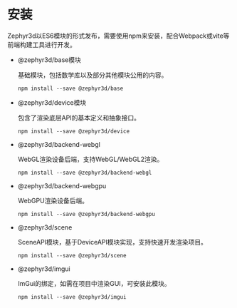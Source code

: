 # 安装

Zephyr3d以ES6模块的形式发布，需要使用npm来安装，配合Webpack或vite等前端构建工具进行开发。

- @zephyr3d/base模块

  基础模块，包括数学库以及部分其他模块公用的内容。

  ```npm install --save @zephyr3d/base```

- @zephyr3d/device模块

  包含了渲染底层API的基本定义和抽象接口。

  ```npm install --save @zephyr3d/device```

- @zephyr3d/backend-webgl

  WebGL渲染设备后端，支持WebGL/WebGL2渲染。

  ```npm install --save @zephyr3d/backend-webgl```

- @zephyr3d/backend-webgpu

  WebGPU渲染设备后端。

  ```npm install --save @zephyr3d/backend-webgpu```

- @zephyr3d/scene

  SceneAPI模块，基于DeviceAPI模块实现，支持快速开发渲染项目。
  
  ```npm install --save @zephyr3d/scene```

- @zephyr3d/imgui

  ImGui的绑定，如需在项目中渲染GUI，可安装此模块。

  ```npm install --save @zephyr3d/imgui```

